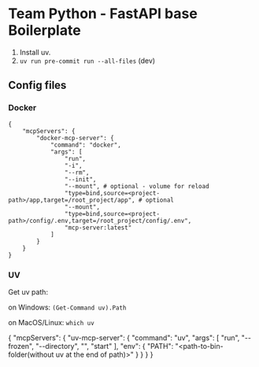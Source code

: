 # Team Python - FastAPI base Boilerplate

1. Install uv.
2. `uv run pre-commit run --all-files` (dev)

## Config files

### Docker
```
{
    "mcpServers": {
        "docker-mcp-server": {
            "command": "docker",
            "args": [
                "run",
                "-i",
                "--rm",
                "--init",
                "--mount", # optional - volume for reload
                "type=bind,source=<project-path>/app,target=/root_project/app", # optional
                "--mount",
                "type=bind,source=<project-path>/config/.env,target=/root_project/config/.env",
                "mcp-server:latest"
            ]
        }
    }
}
```

### UV

Get uv path:

on Windows:
```(Get-Command uv).Path```

on MacOS/Linux:
```which uv```

{
    "mcpServers": {
        "uv-mcp-server": {
            "command": "uv",
            "args": [
                "run",
                "--frozen",
                "--directory",
                "<project-path>",
                "start"
            ],
            "env": {
                "PATH": "<path-to-bin-folder(without uv at the end of path)>"
            }
        }
    }
}
